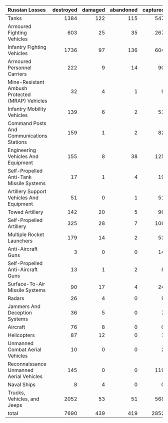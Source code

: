 | Russian Losses                                   |   destroyed |   damaged |   abandoned |   captured |   total |
|:-------------------------------------------------|------------:|----------:|------------:|-----------:|--------:|
| Tanks                                            |        1384 |       122 |         115 |        547 |    2168 |
| Armoured Fighting Vehicles                       |         603 |        25 |          35 |        267 |     930 |
| Infantry Fighting Vehicles                       |        1736 |        97 |         136 |        604 |    2573 |
| Armoured Personnel Carriers                      |         222 |         9 |          14 |         90 |     335 |
| Mine-Resistant Ambush Protected  (MRAP) Vehicles |          32 |         4 |           1 |          9 |      46 |
| Infantry Mobility Vehicles                       |         139 |         6 |           2 |         51 |     198 |
| Command Posts And Communications Stations        |         159 |         1 |           2 |         82 |     244 |
| Engineering Vehicles And Equipment               |         155 |         8 |          38 |        125 |     326 |
| Self-Propelled Anti-Tank Missile Systems         |          17 |         1 |           4 |         19 |      41 |
| Artillery Support Vehicles And Equipment         |          51 |         0 |           1 |         51 |     103 |
| Towed Artillery                                  |         142 |        20 |           5 |         96 |     263 |
| Self-Propelled Artillery                         |         325 |        28 |           7 |        106 |     466 |
| Multiple Rocket Launchers                        |         179 |        14 |           2 |         53 |     248 |
| Anti-Aircraft Guns                               |           3 |         0 |           0 |         14 |      17 |
| Self-Propelled Anti-Aircraft Guns                |          13 |         1 |           2 |          8 |      24 |
| Surface-To-Air Missile Systems                   |          90 |        17 |           4 |         24 |     135 |
| Radars                                           |          26 |         4 |           0 |          9 |      39 |
| Jammers And Deception Systems                    |          36 |         5 |           0 |          7 |      48 |
| Aircraft                                         |          76 |         8 |           0 |          0 |      84 |
| Helicopters                                      |          87 |        12 |           0 |          1 |     100 |
| Unmanned Combat Aerial Vehicles                  |          10 |         0 |           0 |          2 |      12 |
| Reconnaissance Unmanned Aerial Vehicles          |         145 |         0 |           0 |        119 |     264 |
| Naval Ships                                      |           8 |         4 |           0 |          0 |      12 |
| Trucks, Vehicles, and Jeeps                      |        2052 |        53 |          51 |        568 |    2724 |
| total                                            |        7690 |       439 |         419 |       2852 |   11400 |